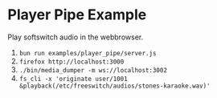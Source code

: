 #   Player Pipe Example
Play softswitch audio in the webbrowser.

1. `bun run examples/player_pipe/server.js`
2. `firefox http://localhost:3000`
3. `./bin/media_dumper -m ws://localhost:3002`
4. `fs_cli -x 'originate user/1001 &playback(/etc/freeswitch/audios/stones-karaoke.wav)'`
